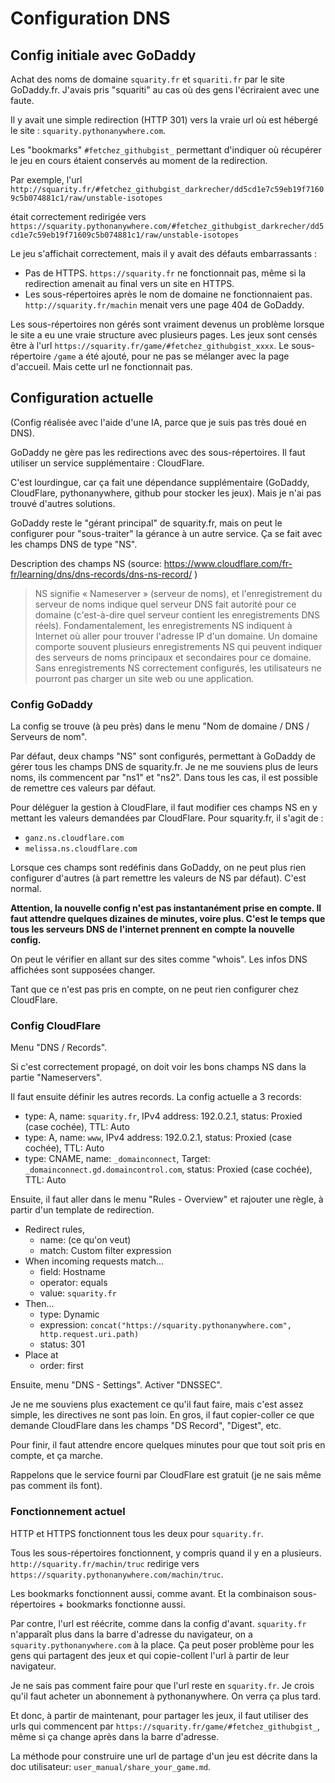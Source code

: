 # Configuration DNS

## Config initiale avec GoDaddy

Achat des noms de domaine `squarity.fr` et `squariti.fr` par le site GoDaddy.fr. J'avais pris "squariti" au cas où des gens l'écriraient avec une faute.

Il y avait une simple redirection (HTTP 301) vers la vraie url où est hébergé le site : `squarity.pythonanywhere.com`.

Les "bookmarks" `#fetchez_githubgist_` permettant d'indiquer où récupérer le jeu en cours étaient conservés au moment de la redirection.

Par exemple, l'url `http://squarity.fr/#fetchez_githubgist_darkrecher/dd5cd1e7c59eb19f71609c5b074881c1/raw/unstable-isotopes`

était correctement redirigée vers `https://squarity.pythonanywhere.com/#fetchez_githubgist_darkrecher/dd5cd1e7c59eb19f71609c5b074881c1/raw/unstable-isotopes`

Le jeu s'affichait correctement, mais il y avait des défauts embarrassants :

 - Pas de HTTPS. `https://squarity.fr` ne fonctionnait pas, même si la redirection amenait au final vers un site en HTTPS.
 - Les sous-répertoires après le nom de domaine ne fonctionnaient pas. `http://squarity.fr/machin` menait vers une page 404 de GoDaddy.

Les sous-répertoires non gérés sont vraiment devenus un problème lorsque le site a eu une vraie structure avec plusieurs pages. Les jeux sont censés être à l'url `https://squarity.fr/game/#fetchez_githubgist_xxxx`. Le sous-répertoire `/game` a été ajouté, pour ne pas se mélanger avec la page d'accueil. Mais cette url ne fonctionnait pas.


## Configuration actuelle

(Config réalisée avec l'aide d'une IA, parce que je suis pas très doué en DNS).

GoDaddy ne gère pas les redirections avec des sous-répertoires. Il faut utiliser un service supplémentaire : CloudFlare.

C'est lourdingue, car ça fait une dépendance supplémentaire (GoDaddy, CloudFlare, pythonanywhere, github pour stocker les jeux). Mais je n'ai pas trouvé d'autres solutions.

GoDaddy reste le "gérant principal" de squarity.fr, mais on peut le configurer pour "sous-traiter" la gérance à un autre service. Ça se fait avec les champs DNS de type "NS".

Description des champs NS (source: https://www.cloudflare.com/fr-fr/learning/dns/dns-records/dns-ns-record/ )

> NS signifie « Nameserver » (serveur de noms), et l'enregistrement du serveur de noms indique quel serveur DNS fait autorité pour ce domaine (c'est-à-dire quel serveur contient les enregistrements DNS réels). Fondamentalement, les enregistrements NS indiquent à Internet où aller pour trouver l'adresse IP d'un domaine. Un domaine comporte souvent plusieurs enregistrements NS qui peuvent indiquer des serveurs de noms principaux et secondaires pour ce domaine. Sans enregistrements NS correctement configurés, les utilisateurs ne pourront pas charger un site web ou une application.

### Config GoDaddy

La config se trouve (à peu près) dans le menu "Nom de domaine / DNS / Serveurs de nom".

Par défaut, deux champs "NS" sont configurés, permettant à GoDaddy de gérer tous les champs DNS de squarity.fr. Je ne me souviens plus de leurs noms, ils commencent par "ns1" et "ns2". Dans tous les cas, il est possible de remettre ces valeurs par défaut.

Pour déléguer la gestion à CloudFlare, il faut modifier ces champs NS en y mettant les valeurs demandées par CloudFlare. Pour squarity.fr, il s'agit de :

 - `ganz.ns.cloudflare.com`
 - `melissa.ns.cloudflare.com`

Lorsque ces champs sont redéfinis dans GoDaddy, on ne peut plus rien configurer d'autres (à part remettre les valeurs de NS par défaut). C'est normal.

**Attention, la nouvelle config n'est pas instantanément prise en compte. Il faut attendre quelques dizaines de minutes, voire plus. C'est le temps que tous les serveurs DNS de l'internet prennent en compte la nouvelle config.**

On peut le vérifier en allant sur des sites comme "whois". Les infos DNS affichées sont supposées changer.

Tant que ce n'est pas pris en compte, on ne peut rien configurer chez CloudFlare.

### Config CloudFlare

Menu "DNS / Records".

Si c'est correctement propagé, on doit voir les bons champs NS dans la partie "Nameservers".

Il faut ensuite définir les autres records. La config actuelle a 3 records:

 - type: A, name: `squarity.fr`, IPv4 address: 192.0.2.1, status: Proxied (case cochée), TTL: Auto
 - type: A, name: `www`, IPv4 address: 192.0.2.1, status: Proxied (case cochée), TTL: Auto
 - type: CNAME, name: `_domainconnect`, Target: `_domainconnect.gd.domaincontrol.com`, status: Proxied (case cochée), TTL: Auto

Ensuite, il faut aller dans le menu "Rules - Overview" et rajouter une règle, à partir d'un template de redirection.

 - Redirect rules,
   - name: (ce qu'on veut)
   - match: Custom filter expression
 - When incoming requests match...
   - field: Hostname
   - operator: equals
   - value: `squarity.fr`
 - Then...
   - type: Dynamic
   - expression: `concat("https://squarity.pythonanywhere.com", http.request.uri.path)`
   - status: 301
 - Place at
   - order: first

Ensuite, menu "DNS - Settings". Activer "DNSSEC".

Je ne me souviens plus exactement ce qu'il faut faire, mais c'est assez simple, les directives ne sont pas loin. En gros, il faut copier-coller ce que demande CloudFlare dans les champs "DS Record", "Digest", etc.

Pour finir, il faut attendre encore quelques minutes pour que tout soit pris en compte, et ça marche.

Rappelons que le service fourni par CloudFlare est gratuit (je ne sais même pas comment ils font).

### Fonctionnement actuel

HTTP et HTTPS fonctionnent tous les deux pour `squarity.fr`.

Tous les sous-répertoires fonctionnent, y compris quand il y en a plusieurs. `http://squarity.fr/machin/truc` redirige vers `https://squarity.pythonanywhere.com/machin/truc`.

Les bookmarks fonctionnent aussi, comme avant. Et la combinaison sous-répertoires + bookmarks fonctionne aussi.

Par contre, l'url est réécrite, comme dans la config d'avant. `squarity.fr` n'apparaît plus dans la barre d'adresse du navigateur, on a `squarity.pythonanywhere.com` à la place. Ça peut poser problème pour les gens qui partagent des jeux et qui copie-collent l'url à partir de leur navigateur.

Je ne sais pas comment faire pour que l'url reste en `squarity.fr`. Je crois qu'il faut acheter un abonnement à pythonanywhere. On verra ça plus tard.

Et donc, à partir de maintenant, pour partager les jeux, il faut utiliser des urls qui commencent par `https://squarity.fr/game/#fetchez_githubgist_`, même si ça change après dans la barre d'adresse.

La méthode pour construire une url de partage d'un jeu est décrite dans la doc utilisateur: `user_manual/share_your_game.md`.
